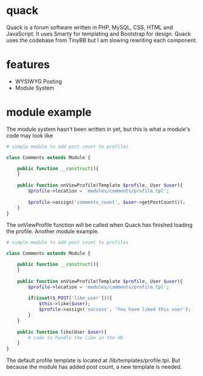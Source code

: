 quack
=====

Quack is a forum software written in PHP, MySQL, CSS, HTML and JavaScript. It uses Smarty for templating and Bootstrap for design. Quack uses the codebase from TinyBB but I am slowing rewriting each component.

features
=====

* WYSIWYG Posting
* Module System

module example
=====
The module system hasn't been written in yet, but this is what a module's code may look like

```php
# simple module to add post count to profiles

class Comments extends Module {

	public function __construct(){
	}
	
	public function onViewProfile(Template $profile, User $user){
		$profile->location = 'modules/comments/profile.tpl';
		
		$profile->assign('comments_count', $user->getPostCount());
	}
}
```
The onViewProfile function will be called when Quack has finished loading the profile. Another module example.

```php
# simple module to add post count to profiles

class Comments extends Module {

	public function __construct(){
	}
	
	public function onViewProfile(Template $profile, User $user){
		$profile->location = 'modules/comments/profile.tpl';
		
		if(isset($_POST['like_user'])){
			$this->like($user);
			$profile->assign('success', 'You have liked this user');
		}
	}
	
	public function like(User $user){
		# code to handle the like in the db
	}
}
```
The default profile template is located at /lib/templates/profile.tpl. But because the module has added post count, a new template is needed.
